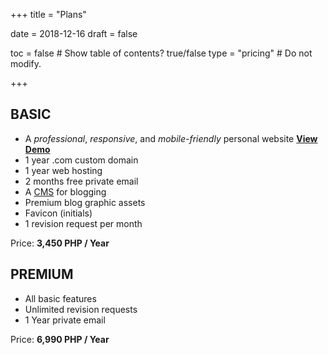 +++
title = "Plans"

date = 2018-12-16
draft = false

toc = false  # Show table of contents? true/false
type = "pricing"  # Do not modify.

+++
## BASIC

- A *professional*, *responsive*, and *mobile-friendly* personal 
website [**View Demo**](https://juanadelacruz.xyz/) 
- 1 year .com custom domain
- 1 year web hosting
- 2 months free private email
- A [CMS](https://juanadelacruz.xyz/admin/) for blogging
- Premium blog graphic assets
- Favicon (initials)
- 1 revision request per month

Price: **3,450 PHP / Year**

## PREMIUM

- All basic features
- Unlimited revision requests
- 1 Year private email

Price: **6,990 PHP / Year**
